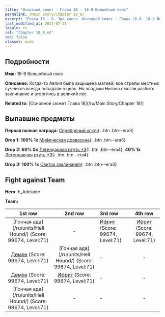 ```yaml
---
title: "Основной сюжет - Глава 18 - 18-8 Волшебный пояс"
permalink: /Main Story/Chapter 18_8/
excerpt: "Глава 18 - 8. Эра хаоса  Основной сюжет - Глава 18_8. 18-8 Волшебный пояс"
last_modified_at: 2021-07-21
locale: ru
ref: "Chapter 18_8.md"
toc: false
classes: wide
---
```


## Подробности

 **Имя:** 18-8 Волшебный пояс

 **Описание:** Когда-то Авлия была защищена магией: все стрелы местных лучников всегда попадали в цель. Но владыки Нигона смогли разбить заклинание и вторглись в великий лес.

 **Related to:** [Основной сюжет Глава 18](/ru/Main Story/Chapter 18/)

## Выпавшие предметы

 **Первая полная награда:** [Серебряный ключ](/ItemsRU/con_693/){: .btn .btn--era3}

 **Drop 1:** **100% 1x** [Мифическая древесина](/ItemsRU/mat_62/){: .btn .btn--era5}

 **Drop 2:** **60% 0x** [Легендарная ртуть +3](/ItemsRU/mat_56/){: .btn .btn--era4}, **40% 1x** [Легендарная ртуть +3](/ItemsRU/mat_56/){: .btn .btn--era4}

 **Drop 3:** **100% 1x** [Свиток заклинания](/ItemsRU/con_694/){: .btn .btn--era3}


## Fight against Team
 **Hero:** h_Adelaide

 **Team:**


  | 1st row | 2nd row | 3rd row | 4th row |
  |:----:|:----:|:----|:----:|
  | [Гончая ада](/ru/units/Hell Hound/) (Score: 99674, Level:71)  | - | [Ифрит](/ru/units/Efreeti/) (Score: 99674, Level:71)  | [Ифрит](/ru/units/Efreeti/) (Score: 99674, Level:71)  |
  | [Демон](/ru/units/Demon/) (Score: 99674, Level:71)  | [Гончая ада](/ru/units/Hell Hound/) (Score: 99674, Level:71)  | - | - |
  | [Демон](/ru/units/Demon/) (Score: 99674, Level:71)  | [Ифрит](/ru/units/Efreeti/) (Score: 99674, Level:71)  | - | - |
  | [Гончая ада](/ru/units/Hell Hound/) (Score: 99674, Level:71)  | - | - | - |


